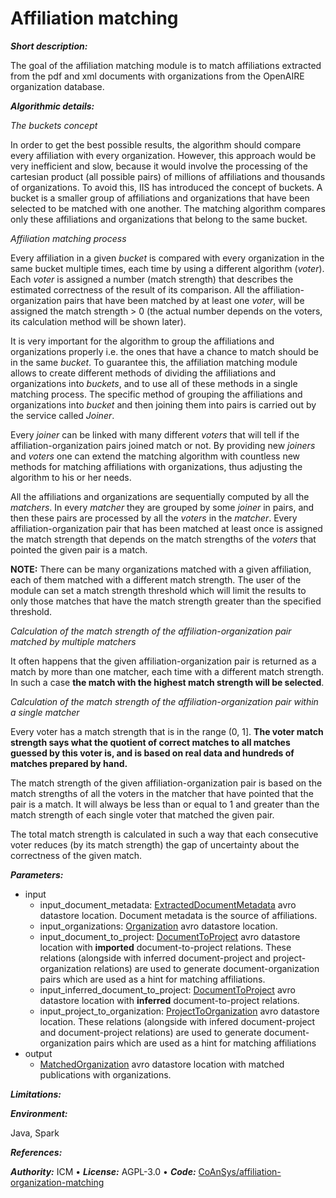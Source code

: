# Affiliation matching

***Short description:***

The goal of the affiliation matching module is to match affiliations extracted from the pdf and xml documents with organizations from the OpenAIRE organization database.

***Algorithmic details:***

*The buckets concept*

In order to get the best possible results, the algorithm should compare every affiliation with every organization. However, this approach would be very inefficient and slow, because it would involve the processing of the cartesian product (all possible pairs) of millions of affiliations and thousands of organizations. To avoid this, IIS has introduced the concept of buckets. A bucket is a smaller group of affiliations and organizations that have been selected to be matched with one another. The matching algorithm compares only these affiliations and organizations that belong to the same bucket.

*Affiliation matching process*

Every affiliation in a given *bucket* is compared with every organization in the same bucket multiple times, each time by using a different algorithm (*voter*). Each *voter* is assigned a number (match strength) that describes the estimated correctness of the result of its comparison. All the affiliation-organization pairs that have been matched by at least one *voter*, will be assigned the match strength > 0 (the actual number depends on the voters, its calculation method will be shown later).

It is very important for the algorithm to group the affiliations and organizations properly i.e. the ones that have a chance to match should be in the same *bucket*. To guarantee this, the affiliation matching module allows to create different methods of dividing the affiliations and organizations into *buckets*, and to use all of these methods in a single matching process. The specific method of grouping the affiliations and organizations into *bucket* and then joining them into pairs is carried out by the service called *Joiner*.

Every *joiner* can be linked with many different *voters* that will tell if the affiliation-organization pairs joined match or not. By providing new *joiners* and *voters* one can extend the matching algorithm with countless new methods for matching affiliations with organizations, thus adjusting the algorithm to his or her needs.

All the affiliations and organizations are sequentially computed by all the *matchers*. In every *matcher* they are grouped by some *joiner* in pairs, and then these pairs are processed by all the *voters* in the *matcher*. Every affiliation-organization pair that has been matched at least once is assigned the match strength that depends on the match strengths of the *voters* that pointed the given pair is a match. 

**NOTE:** There can be many organizations matched with a given affiliation, each of them matched with a different match strength. The user of the module can set a match strength threshold which will limit the results to only those matches that have the match strength greater than the specified threshold.

*Calculation of the match strength of the affiliation-organization pair matched by multiple matchers*

It often happens that the given affiliation-organization pair is returned as a match by more than one matcher, each time with a different match strength. In such a case **the match with the highest match strength will be selected**.

*Calculation of the match strength of the affiliation-organization pair within a single matcher*

Every voter has a match strength that is in the range (0, 1]. **The voter match strength says what the quotient of correct matches to all matches guessed by this voter is, and is based on real data and hundreds of matches prepared by hand.**

The match strength of the given affiliation-organization pair is based on the match strengths of all the voters in the matcher that have pointed that the pair is a match. It will always be less than or equal to 1 and greater than the match strength of each single voter that matched the given pair.

The total match strength is calculated in such a way that each consecutive voter reduces (by its match strength) the gap of uncertainty about the correctness of the given match.

***Parameters:***

* input
    * input_document_metadata: [ExtractedDocumentMetadata](https://github.com/openaire/iis/blob/master/iis-schemas/src/main/avro/eu/dnetlib/iis/metadataextraction/ExtractedDocumentMetadata.avdl) avro datastore location. Document metadata is the source of affiliations.
    * input_organizations: [Organization](https://github.com/openaire/iis/blob/master/iis-schemas/src/main/avro/eu/dnetlib/iis/importer/Organization.avdl) avro datastore location. 
    * input_document_to_project: [DocumentToProject](https://github.com/openaire/iis/blob/master/iis-schemas/src/main/avro/eu/dnetlib/iis/importer/DocumentToProject.avdl) avro datastore location with **imported** document-to-project relations. These relations (alongside with inferred document-project and project-organization relations) are used to generate document-organization pairs which are used as a hint for matching affiliations.
    * input_inferred_document_to_project: [DocumentToProject](https://github.com/openaire/iis/blob/master/iis-schemas/src/main/avro/eu/dnetlib/iis/referenceextraction/project/DocumentToProject.avdl) avro datastore location with **inferred** document-to-project relations. 
    * input_project_to_organization: [ProjectToOrganization](https://github.com/openaire/iis/blob/master/iis-schemas/src/main/avro/eu/dnetlib/iis/importer/ProjectToOrganization.avdl) avro datastore location. These relations (alongside with infered document-project and document-project relations) are used to generate document-organization pairs which are used as a hint for matching affiliations
* output
    * [MatchedOrganization](https://github.com/openaire/iis/blob/master/iis-wf/iis-wf-affmatching/src/main/resources/eu/dnetlib/iis/wf/affmatching/model/MatchedOrganization.avdl) avro datastore location with matched publications with organizations.

***Limitations:***

***Environment:*** 

Java, Spark

***References:***

***Authority:*** ICM &bull; ***License:*** AGPL-3.0 &bull; ***Code:*** [CoAnSys/affiliation-organization-matching](https://github.com/CeON/CoAnSys/tree/master/affiliation-organization-matching)
